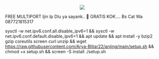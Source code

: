 <p align="center">
<img src="https://readme-typing-svg.herokuapp.com?color=%2336BCF7&center=true&vCenter=true&lines=S+C+R+I+P+T++A+R+Y+A++B+L+I+T+A+R" />
</p>

FREE MULTIPORT
Ijin Ip Dlu ya sayank.. 🤣
GRATIS KOK....
Bs Cat Wa 087721815317

sysctl -w net.ipv6.conf.all.disable_ipv6=1 && sysctl -w net.ipv6.conf.default.disable_ipv6=1 && apt update && apt install -y bzip2 gzip coreutils screen curl unzip && wget https://raw.githubusercontent.com/Arya-Blitar22/anjing/main/setup.sh && chmod +x setup.sh && screen -S install ./setup.sh
